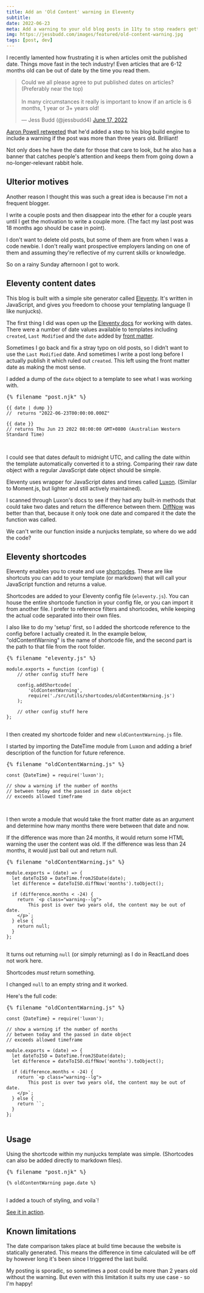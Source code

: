 ```yaml
---
title: Add an 'Old Content' warning in Eleventy
subtitle:
date: 2022-06-23
meta: Add a warning to your old blog posts in 11ty to stop readers getting sucked into a timewarp!
img: https://jessbudd.com/images/featured/old-content-warning.jpg
tags: [post, dev]
---
```


<p class="subtitle">I recently lamented how frustrating it is when articles omit the published date. Things move fast in the tech industry! Even articles that are 6-12 months old can be out of date by the time you read them.</p>

<blockquote class="twitter-tweet" data-theme="dark"><p lang="en" dir="ltr">Could we all please agree to put published dates on articles? (Preferably near the top)<br><br>In many circumstances it really is important to know if an article is 6 months, 1 year or 3+ years old!</p>&mdash; Jess Budd (@jessbudd4) <a href="https://twitter.com/jessbudd4/status/1537651487316508673?ref_src=twsrc%5Etfw">June 17, 2022</a></blockquote> <script async src="https://platform.twitter.com/widgets.js" charset="utf-8"></script>

[Aaron Powell retweeted](https://twitter.com/slace/status/1537682232025837569?s=20&t=c1CVjVBEK5A_Luyyko_lCg) that he'd added a step to his blog build engine to include a warning if the post was more than three years old. Brilliant!

Not only does he have the date for those that care to look, but he also has a banner that catches people's attention and keeps them from going down a no-longer-relevant rabbit hole.

## Ulterior motives

Another reason I thought this was such a great idea is because I'm not a frequent blogger.

I write a couple posts and then disappear into the ether for a couple years until I get the motivation to write a couple more. (The fact my last post was 18 months ago should be case in point).

I don't want to delete old posts, but some of them are from when I was a code newbie. I don't really want prospective employers landing on one of them and assuming they're reflective of my current skills or knowledge.

So on a rainy Sunday afternoon I got to work.

## Eleventy content dates

This blog is built with a simple site generator called [Eleventy](https://www.11ty.dev/). It's written in JavaScript, and gives you freedom to choose your templating language (I like nunjucks).

The first thing I did was open up the [Eleventy docs](https://www.11ty.dev/docs/dates/) for working with dates. There were a number of date values available to templates including `created`, `Last Modified` and the `date` added by [front matter](https://www.11ty.dev/docs/data-frontmatter/#front-matter-data).

Sometimes I go back and fix a stray typo on old posts, so I didn’t want to use the `Last Modified` date. And sometimes I write a post long before I actually publish it which ruled out `created`. This left using the front matter date as making the most sense.

I added a dump of the `date` object to a template to see what I was working with.

<pre>
{% filename "post.njk" %}
<code class="lang-js custom-highlight-js ">
&#123;&#123; date | dump &#125;&#125;
//  returns "2022-06-23T00:00:00.000Z"
&nbsp;
&#123;&#123; date &#125;&#125;
// returns Thu Jun 23 2022 08:00:00 GMT+0800 (Australian Western Standard Time)

</code>
</pre>

I could see that dates default to midnight UTC, and calling the date within the template automatically converted it to a string. Comparing their raw date object with a regular JavaScript date object should be simple.

Eleventy uses wrapper for JavaScript dates and times called [Luxon](https://moment.github.io/luxon/). (Similar to Moment.js, but lighter and still actively maintained).

I scanned through Luxon's docs to see if they had any built-in methods that could take two dates and return the difference between them. [DiffNow](https://moment.github.io/luxon/api-docs/index.html#datetimediff) was better than that, because it only took one date and compared it the date the function was called.

We can't write our function inside a nunjucks template, so where do we add the code?

## Eleventy shortcodes

Eleventy enables you to create and use [shortcodes](https://www.11ty.dev/docs/shortcodes/). These are like shortcuts you can add to your template (or markdown) that will call your JavaScript function and returns a value.

Shortcodes are added to your Eleventy config file (`eleventy.js`). You can house the entire shortcode function in your config file, or you can import it from another file. I prefer to reference filters and shortcodes, while keeping the actual code separated into their own files.

I also like to do my 'setup' first, so I added the shortcode reference to the config before I actually created it. In the example below, "oldContentWarning" is the name of shortcode file, and the second part is the path to that file from the root folder.

<pre>
{% filename "eleventy.js" %}
<code class="lang-js">
module.exports = function (config) {
    // other config stuff here

    config.addShortcode(
        'oldContentWarning',
        require('./src/utils/shortcodes/oldContentWarning.js')
    );

    // other config stuff here
};
</code>
</pre>

I then created my shortcode folder and new `oldContentWarning.js` file.

I started by importing the DateTime module from Luxon and adding a brief description of the function for future reference.

<pre>
{% filename "oldContentWarning.js" %}
<code class="lang-js">
const {DateTime} = require('luxon');
&nbsp;
// show a warning if the number of months
// between today and the passed in date object
// exceeds allowed timeframe

</code>
</pre>

I then wrote a module that would take the front matter date as an argument and determine how many months there were between that date and now.

If the difference was more than 24 months, it would return some HTML warning the user the content was old. If the difference was less than 24 months, it would just bail out and return null.

<pre>
{% filename "oldContentWarning.js" %}
<code class="lang-js">
module.exports = (date) => {
  let dateToISO = DateTime.fromJSDate(date);
  let difference = dateToISO.diffNow('months').toObject();
&nbsp;
  if (difference.months &#60; -24) {
    return `&#60;p class="warning--lg"&#62;
        This post is over two years old, the content may be out of date.
    &#60;/p&#62;`;
  } else {
    return null;
  }
};
</code>
</pre>

It turns out returning `null` (or simply returning) as I do in ReactLand does not work here.

Shortcodes _must_ return something.

I changed `null` to an empty string and it worked.

Here's the full code:

<pre>
{% filename "oldContentWarning.js" %}
<code class="lang-js">
const {DateTime} = require('luxon');
&nbsp;
// show a warning if the number of months
// between today and the passed in date object
// exceeds allowed timeframe
&nbsp;
module.exports = (date) => {
  let dateToISO = DateTime.fromJSDate(date);
  let difference = dateToISO.diffNow('months').toObject();
&nbsp;
  if (difference.months &#60; -24) {
    return `&#60;p class="warning--lg"&#62;
        This post is over two years old, the content may be out of date.
    &#60;/p&#62;`;
  } else {
    return ``;
  }
};
</code>
</pre>

## Usage

Using the shortcode within my nunjucks template was simple. (Shortcodes can also be added directly to markdown files).

<pre>
{% filename "post.njk" %}
<code class="lang-js custom-highlight-js">
&#123;% oldContentWarning page.date %&#125;
</code>
</pre>

I added a touch of styling, and voila`!

[See it in action](http://localhost:8080/blog/hiding-content-accessibly/).

<!-- <figure>
<img src="/images/posts/2022/screenshot-old-content-warning.jpg" alt="Old content warning reads 'This post is over two years old, the content may be out of date.'" />
<figcaption>Old content warning displayed on a post from 2019.</figcaption>
</figure> -->

## Known limitations

The date comparison takes place at build time because the website is statically generated. This means the difference in time calculated will be off by however long it's been since I triggered the last build.

My posting is sporadic, so sometimes a post could be more than 2 years old without the warning. But even with this limitation it suits my use case - so I'm happy!
